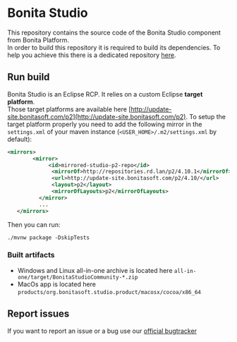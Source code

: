 # Bonita Studio

This repository contains the source code of the Bonita Studio component from Bonita Platform.  
In order to build this repository it is required to build its dependencies. To help you achieve this there is a dedicated repository [here](https://github.com/Bonitasoft-Community/Build-Bonita).

## Run build

Bonita Studio is an Eclipse RCP. It relies on a custom Eclipse **target platform**.  
Those target platforms are available here [http://update-site.bonitasoft.com/p2](http://update-site.bonitasoft.com/p2).
To setup the target platform properly you need to add the following mirror in the `settings.xml` of your maven instance (`<USER_HOME>/.m2/settings.xml` by default):

```xml
<mirrors>
        <mirror>
             <id>mirrored-studio-p2-repo</id>
			  <mirrorOf>http://repositories.rd.lan/p2/4.10.1</mirrorOf>
			  <url>http://update-site.bonitasoft.com/p2/4.10/</url>
			  <layout>p2</layout>
			  <mirrorOfLayouts>p2</mirrorOfLayouts>
		  </mirror>
		  ...
   </mirrors>
```

Then you can run:

`./mvnw package -DskipTests`

### Built artifacts

* Windows and Linux all-in-one archive is located here `all-in-one/target/BonitaStudioCommunity-*.zip`
* MacOs app is located here `products/org.bonitasoft.studio.product/macosx/cocoa/x86_64`

## Report issues

If you want to report an issue or a bug use our [official bugtracker](https://bonita.atlassian.net/projects/BBPMC)
